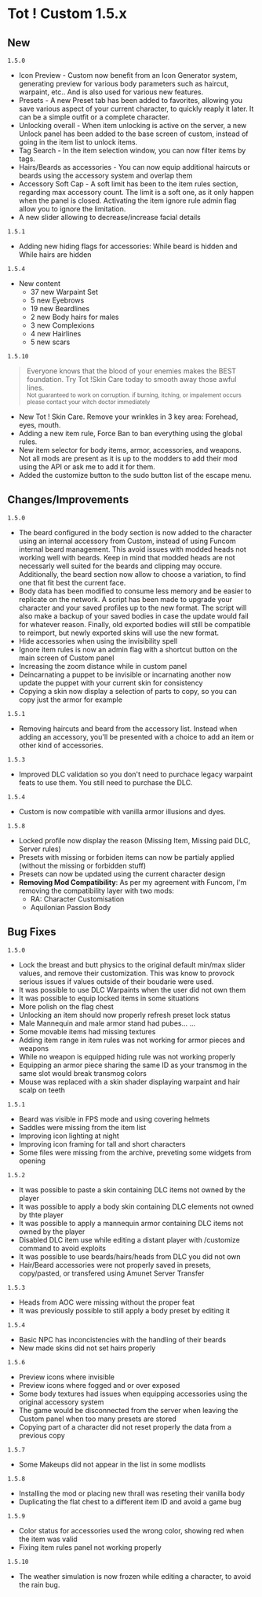# Tot ! Custom 1.5.x
## New
`1.5.0`
- Icon Preview - Custom now benefit from an Icon Generator system, generating preview for various body parameters such as haircut, warpaint, etc.. And is also used for various new features.
- Presets - A new Preset tab has been added to favorites, allowing you save various aspect of your current character, to quickly reaply it later. It can be a simple outfit or a complete character.
- Unlocking overall - When item unlocking is active on the server, a new Unlock panel has been added to the base screen of custom, instead of going in the item list to unlock items.
- Tag Search - In the item selection window, you can now filter items by tags.
- Hairs/Beards as accessories - You can now equip additional haircuts or beards using the accessory system and overlap them
- Accessory Soft Cap - A soft limit has been to the item rules section, regarding max accessory count. The limit is a soft one, as it only happen when the panel is closed. Activating the item ignore rule admin flag allow you to ignore the limitation.
- A new slider allowing to decrease/increase facial details

`1.5.1`
- Adding new hiding flags for accessories: While beard is hidden and While hairs are hidden

`1.5.4`
- New content
    - 37 new Warpaint Set
    - 5 new Eyebrows
    - 19 new Beardlines
    - 2 new Body hairs for males
    - 3 new Complexions
    - 4 new Hairlines
    - 5 new scars

`1.5.10`
> Everyone knows that the blood of your enemies makes the BEST foundation. Try Tot !Skin Care today to smooth away those awful lines.   
> <small>Not guaranteed to work on corruption. if burning, itching, or impalement occurs please contact your witch doctor immediately</small>

- New Tot ! Skin Care. Remove your wrinkles in 3 key area: Forehead, eyes, mouth.
- Adding a new item rule, Force Ban to ban everything using the global rules.
- New item selector for body items, armor, accessories, and weapons. Not all mods are present as it is up to the modders to add their mod using the API or ask me to add it for them.
- Added the customize button to the sudo button list of the escape menu.

## Changes/Improvements
`1.5.0`
- The beard configured in the body section is now added to the character using an internal accessory from Custom, instead of using Funcom internal beard management. This avoid issues with modded heads not working well with beards. Keep in mind that modded heads are not necessarly well suited for the beards and clipping may occure. Additionally, the beard section now allow to choose a variation, to find one that fit best the current face.
- Body data has been modified to consume less memory and be easier to replicate on the network. A script has been made to upgrade your character and your saved profiles up to the new format. The script will also make a backup of your saved bodies in case the update would fail for whatever reason. Finally, old exported bodies will still be compatible to reimport, but newly exported skins will use the new format.
- Hide accessories when using the invisibility spell
- Ignore item rules is now an admin flag with a shortcut button on the main screen of Custom panel
- Increasing the zoom distance while in custom panel
- Deincarnating a puppet to be invisible or incarnating another now update the puppet with your current skin for consistency
- Copying a skin now display a selection of parts to copy, so you can copy just the armor for example

`1.5.1`
- Removing haircuts and beard from the accessory list. Instead when adding an accessory, you'll be presented with a choice to add an item or other kind of accessories.

`1.5.3`
- Improved DLC validation so you don't need to purchace legacy warpaint feats to use them. You still need to purchase the DLC.

`1.5.4`
- Custom is now compatible with vanilla armor illusions and dyes.

`1.5.8`
- Locked profile now display the reason (Missing Item, Missing paid DLC, Server rules)
- Presets with missing or forbiden items can now be partialy applied (without the missing or forbidden stuff)
- Presets can now be updated using the current character design
- **Removing Mod Compatibility**: As per my agreement with Funcom, I'm removing the compatibility layer with two mods:
    - RA: Character Customisation
    - Aquilonian Passion Body

## Bug Fixes
`1.5.0`
- Lock the breast and butt physics to the original default min/max slider values, and remove their customization. This was know to provock serious issues if values outside of their boudarie were used.
- It was possible to use DLC Warpaints when the user did not own them
- It was possible to equip locked items in some situations
- More polish on the flag chest
- Unlocking an item should now properly refresh preset lock status
- Male Mannequin and male armor stand had pubes... ...
- Some movable items had missing textures
- Adding item range in item rules was not working for armor pieces and weapons
- While no weapon is equipped hiding rule was not working properly
- Equipping an armor piece sharing the same ID as your transmog in the same slot would break transmog colors
- Mouse was replaced with a skin shader displaying warpaint and hair scalp on teeth

`1.5.1`
- Beard was visible in FPS mode and using covering helmets
- Saddles were missing from the item list
- Improving icon lighting at night
- Improving icon framing for tall and short characters
- Some files were missing from the archive, preveting some widgets from opening

`1.5.2`
- It was possible to paste a skin containing DLC items not owned by the player
- It was possible to apply a body skin containing DLC elements not owned by thte player
- It was possible to apply a mannequin armor containing DLC items not owned by the player
- Disabled DLC item use while editing a distant player with /customize command to avoid exploits
- It was possible to use beards/hairs/heads from DLC you did not own
- Hair/Beard accessories were not properly saved in presets, copy/pasted, or transfered using Amunet Server Transfer

`1.5.3`
- Heads from AOC were missing without the proper feat
- It was previously possible to still apply a body preset by editing it

`1.5.4`
- Basic NPC has inconcistencies with the handling of their beards
- New made skins did not set hairs properly

`1.5.6`
- Preview icons where invisible
- Preview icons where fogged and or over exposed
- Some body textures had issues when equipping accessories using the original accessory system
- The game would be disconnected from the server when leaving the Custom panel when too many presets are stored
- Copying part of a character did not reset properly the data from a previous copy

`1.5.7`
- Some Makeups did not appear in the list in some modlists

`1.5.8`
- Installing the mod or placing new thrall was reseting their vanilla body
- Duplicating the flat chest to a different item ID and avoid a game bug

`1.5.9`
- Color status for accessories used the wrong color, showing red when the item was valid
- Fixing item rules panel not working properly

`1.5.10`
- The weather simulation is now frozen while editing a character, to avoid the rain bug.